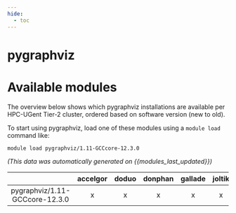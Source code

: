 ```yaml
---
hide:
  - toc
---
```


pygraphviz
==========

# Available modules


The overview below shows which pygraphviz installations are available per HPC-UGent Tier-2 cluster, ordered based on software version (new to old).

To start using pygraphviz, load one of these modules using a `module load` command like:

```shell
module load pygraphviz/1.11-GCCcore-12.3.0
```

*(This data was automatically generated on {{modules_last_updated}})*  

| |accelgor|doduo|donphan|gallade|joltik|shinx|skitty|
| :---: | :---: | :---: | :---: | :---: | :---: | :---: | :---: |
|pygraphviz/1.11-GCCcore-12.3.0|x|x|x|x|x|x|x|
